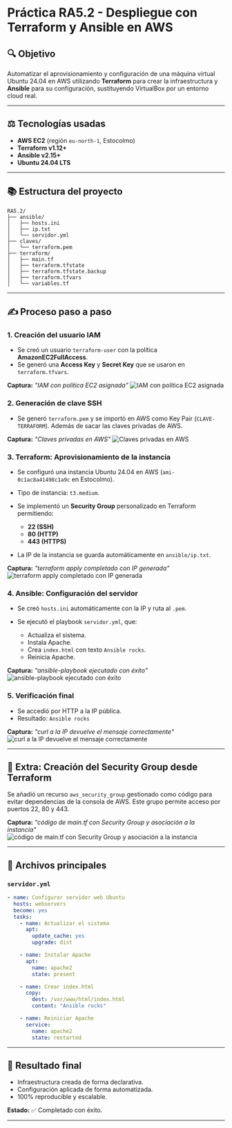 # Práctica RA5.2 - Despliegue con Terraform y Ansible en AWS

## 🔍 Objetivo

Automatizar el aprovisionamiento y configuración de una máquina virtual Ubuntu 24.04 en AWS utilizando **Terraform** para crear la infraestructura y **Ansible** para su configuración, sustituyendo VirtualBox por un entorno cloud real.

---

## ⚖️ Tecnologías usadas

* **AWS EC2** (región `eu-north-1`, Estocolmo)
* **Terraform v1.12+**
* **Ansible v2.15+**
* **Ubuntu 24.04 LTS**

---

## 📚 Estructura del proyecto

```
RA5.2/
├── ansible/
│   ├── hosts.ini
│   ├── ip.txt
│   └── servidor.yml
├── claves/
│   └── terraform.pem
├── terraform/
│   ├── main.tf
│   ├── terraform.tfstate
│   ├── terraform.tfstate.backup
│   ├── terraform.tfvars
│   └── variables.tf
```

---

## ✍️ Proceso paso a paso

### 1. Creación del usuario IAM

* Se creó un usuario `terraform-user` con la política **AmazonEC2FullAccess**.
* Se generó una **Access Key** y **Secret Key** que se usaron en `terraform.tfvars`.

**Captura:** *"IAM con política EC2 asignada"*
![IAM con política EC2 asignada](capturas/000ec2.png)


### 2. Generación de clave SSH

* Se generó `terraform.pem` y se importó en AWS como Key Pair (`CLAVE-TERRAFORM`). Además de sacar las claves privadas de AWS.

**Captura:** *"Claves privadas en AWS"*
![Claves privadas en AWS](capturas/000terraformpem.png)

### 3. Terraform: Aprovisionamiento de la instancia

* Se configuró una instancia Ubuntu 24.04 en AWS (`ami-0c1ac8a41498c1a9c` en Estocolmo).
* Tipo de instancia: `t3.medium`.
* Se implementó un **Security Group** personalizado en Terraform permitiendo:

  * **22 (SSH)**
  * **80 (HTTP)**
  * **443 (HTTPS)**
* La IP de la instancia se guarda automáticamente en `ansible/ip.txt`.

**Captura:** *"terraform apply completado con IP generada"*
![terraform apply completado con IP generada](capturas/000terraformip.png)

### 4. Ansible: Configuración del servidor

* Se creó `hosts.ini` automáticamente con la IP y ruta al `.pem`.
* Se ejecutó el playbook `servidor.yml`, que:

  * Actualiza el sistema.
  * Instala Apache.
  * Crea `index.html` con texto `Ansible rocks`.
  * Reinicia Apache.

**Captura:** *"ansible-playbook ejecutado con éxito"*
![ansible-playbook ejecutado con éxito](capturas/000ansibleplaybook.png)

### 5. Verificación final

* Se accedió por HTTP a la IP pública.
* Resultado: `Ansible rocks`

**Captura:** *"curl a la IP devuelve el mensaje correctamente"*
![curl a la IP devuelve el mensaje correctamente](capturas/000curl.png)

---

## 🔹 Extra: Creación del Security Group desde Terraform

Se añadió un recurso `aws_security_group` gestionado como código para evitar dependencias de la consola de AWS. Este grupo permite acceso por puertos 22, 80 y 443.

**Captura:** *"código de main.tf con Security Group y asociación a la instancia"*
![código de main.tf con Security Group y asociación a la instancia](capturas/000security.png)

---

## 📄 Archivos principales

### `servidor.yml`

```yaml
- name: Configurar servidor web Ubuntu
  hosts: webservers
  become: yes
  tasks:
    - name: Actualizar el sistema
      apt:
        update_cache: yes
        upgrade: dist

    - name: Instalar Apache
      apt:
        name: apache2
        state: present

    - name: Crear index.html
      copy:
        dest: /var/www/html/index.html
        content: "Ansible rocks"

    - name: Reiniciar Apache
      service:
        name: apache2
        state: restarted
```

---

## 🚀 Resultado final

* Infraestructura creada de forma declarativa.
* Configuración aplicada de forma automatizada.
* 100% reproducible y escalable.

**Estado:** ✅ Completado con éxito.

---
